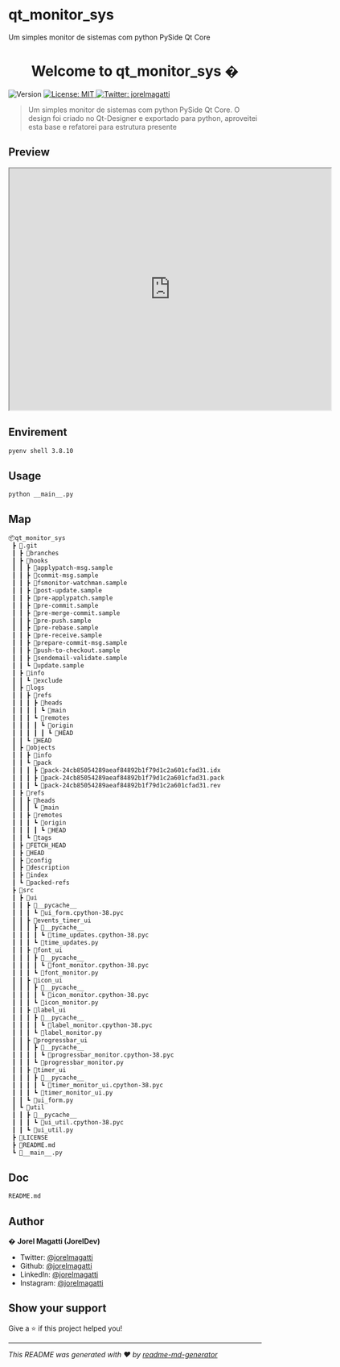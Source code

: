 # qt_monitor_sys
Um simples monitor de sistemas com python PySide Qt Core 


<h1 align="center">Welcome to qt_monitor_sys �</h1>
<p>
  <img alt="Version" src="https://img.shields.io/badge/version-1.0.0-blue.svg?cacheSeconds=2592000" />
  <a href="#" target="_blank">
    <img alt="License: MIT" src="https://img.shields.io/badge/License-MIT-yellow.svg" />
  </a>
  <a href="https://twitter.com/jorelmagatti" target="_blank">
    <img alt="Twitter: jorelmagatti" src="https://img.shields.io/twitter/follow/jorelmagatti.svg?style=social" />
  </a>
</p>

> Um simples monitor de sistemas com python PySide Qt Core. O design foi criado no Qt-Designer e exportado para python, aproveitei esta base e refatorei para estrutura presente

## Preview

<iframe src="https://drive.google.com/file/d/1znWiTzQfpuuy-q0FkC34OtZt9AaZnwGL/preview" width="640" height="480" allow="autoplay"></iframe>

## Envirement

```sh
pyenv shell 3.8.10
```

## Usage

```sh
python __main__.py
```

## Map
```bash
📦qt_monitor_sys
 ┣ 📂.git
 ┃ ┣ 📂branches
 ┃ ┣ 📂hooks
 ┃ ┃ ┣ 📜applypatch-msg.sample
 ┃ ┃ ┣ 📜commit-msg.sample
 ┃ ┃ ┣ 📜fsmonitor-watchman.sample
 ┃ ┃ ┣ 📜post-update.sample
 ┃ ┃ ┣ 📜pre-applypatch.sample
 ┃ ┃ ┣ 📜pre-commit.sample
 ┃ ┃ ┣ 📜pre-merge-commit.sample
 ┃ ┃ ┣ 📜pre-push.sample
 ┃ ┃ ┣ 📜pre-rebase.sample
 ┃ ┃ ┣ 📜pre-receive.sample
 ┃ ┃ ┣ 📜prepare-commit-msg.sample
 ┃ ┃ ┣ 📜push-to-checkout.sample
 ┃ ┃ ┣ 📜sendemail-validate.sample
 ┃ ┃ ┗ 📜update.sample
 ┃ ┣ 📂info
 ┃ ┃ ┗ 📜exclude
 ┃ ┣ 📂logs
 ┃ ┃ ┣ 📂refs
 ┃ ┃ ┃ ┣ 📂heads
 ┃ ┃ ┃ ┃ ┗ 📜main
 ┃ ┃ ┃ ┗ 📂remotes
 ┃ ┃ ┃ ┃ ┗ 📂origin
 ┃ ┃ ┃ ┃ ┃ ┗ 📜HEAD
 ┃ ┃ ┗ 📜HEAD
 ┃ ┣ 📂objects
 ┃ ┃ ┣ 📂info
 ┃ ┃ ┗ 📂pack
 ┃ ┃ ┃ ┣ 📜pack-24cb85054289aeaf84892b1f79d1c2a601cfad31.idx
 ┃ ┃ ┃ ┣ 📜pack-24cb85054289aeaf84892b1f79d1c2a601cfad31.pack
 ┃ ┃ ┃ ┗ 📜pack-24cb85054289aeaf84892b1f79d1c2a601cfad31.rev
 ┃ ┣ 📂refs
 ┃ ┃ ┣ 📂heads
 ┃ ┃ ┃ ┗ 📜main
 ┃ ┃ ┣ 📂remotes
 ┃ ┃ ┃ ┗ 📂origin
 ┃ ┃ ┃ ┃ ┗ 📜HEAD
 ┃ ┃ ┗ 📂tags
 ┃ ┣ 📜FETCH_HEAD
 ┃ ┣ 📜HEAD
 ┃ ┣ 📜config
 ┃ ┣ 📜description
 ┃ ┣ 📜index
 ┃ ┗ 📜packed-refs
 ┣ 📂src
 ┃ ┣ 📂ui
 ┃ ┃ ┣ 📂__pycache__
 ┃ ┃ ┃ ┗ 📜ui_form.cpython-38.pyc
 ┃ ┃ ┣ 📂events_timer_ui
 ┃ ┃ ┃ ┣ 📂__pycache__
 ┃ ┃ ┃ ┃ ┗ 📜time_updates.cpython-38.pyc
 ┃ ┃ ┃ ┗ 📜time_updates.py
 ┃ ┃ ┣ 📂font_ui
 ┃ ┃ ┃ ┣ 📂__pycache__
 ┃ ┃ ┃ ┃ ┗ 📜font_monitor.cpython-38.pyc
 ┃ ┃ ┃ ┗ 📜font_monitor.py
 ┃ ┃ ┣ 📂icon_ui
 ┃ ┃ ┃ ┣ 📂__pycache__
 ┃ ┃ ┃ ┃ ┗ 📜icon_monitor.cpython-38.pyc
 ┃ ┃ ┃ ┗ 📜icon_monitor.py
 ┃ ┃ ┣ 📂label_ui
 ┃ ┃ ┃ ┣ 📂__pycache__
 ┃ ┃ ┃ ┃ ┗ 📜label_monitor.cpython-38.pyc
 ┃ ┃ ┃ ┗ 📜label_monitor.py
 ┃ ┃ ┣ 📂progressbar_ui
 ┃ ┃ ┃ ┣ 📂__pycache__
 ┃ ┃ ┃ ┃ ┗ 📜progressbar_monitor.cpython-38.pyc
 ┃ ┃ ┃ ┗ 📜progressbar_monitor.py
 ┃ ┃ ┣ 📂timer_ui
 ┃ ┃ ┃ ┣ 📂__pycache__
 ┃ ┃ ┃ ┃ ┗ 📜timer_monitor_ui.cpython-38.pyc
 ┃ ┃ ┃ ┗ 📜timer_monitor_ui.py
 ┃ ┃ ┗ 📜ui_form.py
 ┃ ┗ 📂util
 ┃ ┃ ┣ 📂__pycache__
 ┃ ┃ ┃ ┗ 📜ui_util.cpython-38.pyc
 ┃ ┃ ┗ 📜ui_util.py
 ┣ 📜LICENSE
 ┣ 📜README.md
 ┗ 📜__main__.py
```
## Doc
```sh
README.md
```
## Author

� **Jorel Magatti (JorelDev)**

* Twitter: [@jorelmagatti](https://twitter.com/jorelmagatti)
* Github: [@jorelmagatti](https://github.com/jorelmagatti)
* LinkedIn: [@jorelmagatti](https://linkedin.com/in/jorelmagatti)
* Instagram: [@jorelmagatti](https://www.instagram.com/jorel_magatti/)

## Show your support

Give a ⭐️ if this project helped you!

***
_This README was generated with ❤️ by [readme-md-generator](https://github.com/kefranabg/readme-md-generator)_